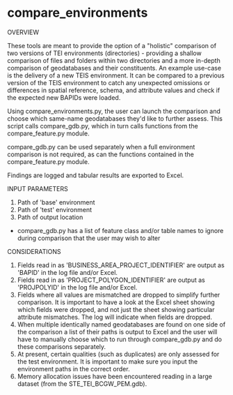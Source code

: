 # compare_environments


OVERVIEW

These tools are meant to provide the option of a "holistic" comparison of two versions of TEI environments (directories) - providing a shallow comparison of files and folders within two directories and a more in-depth comparison of geodatabases and their constituents. An example use-case is the delivery of a new TEIS environment. It can be compared to a previous version of the TEIS environment to catch any unexpected omissions or differences in spatial reference, schema, and attribute values and check if the expected new BAPIDs were loaded.

Using compare_environments.py, the user can launch the comparison and choose which same-name geodatabases they'd like to further assess. This script calls compare_gdb.py, which in turn calls functions from the compare_feature.py module.

compare_gdb.py can be used separately when a full environment comparison is not required, as can the functions contained in the compare_feature.py module.

Findings are logged and tabular results are exported to Excel.


INPUT PARAMETERS

1. Path of 'base' environment
2. Path of 'test' environment
3. Path of output location
* compare_gdb.py has a list of feature class and/or table names to ignore during comparison that the user may wish to alter


CONSIDERATIONS

1. Fields read in as 'BUSINESS_AREA_PROJECT_IDENTIFIER' are output as 'BAPID' in the log file and/or Excel.
2. Fields read in as 'PROJECT_POLYGON_IDENTIFIER' are output as 'PROJPOLYID' in the log file and/or Excel.
3. Fields where all values are mismatched are dropped to simplify further comparison. It is important to have a look at the Excel sheet showing which fields were dropped, and not just the sheet showing particular attribute mismatches. The log will indicate when fields are dropped.
4. When multiple identically named geodatabases are found on one side of the comparison a list of their paths is output to Excel and the user will have to manually choose which to run through compare_gdb.py and do these comparisons separately.
5. At present, certain qualities (such as duplicates) are only assessed for the test environment. It is important to make sure you input the environment paths in the correct order.
6. Memory allocation issues have been encountered reading in a large dataset (from the STE_TEI_BCGW_PEM.gdb).
